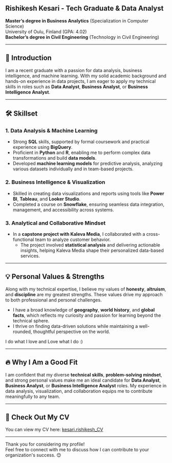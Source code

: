 ## Rishikesh Kesari - Tech Graduate & Data Analyst

**Master’s degree in Business Analytics** (Specialization in Computer Science)  
University of Oulu, Finland (GPA: 4.02)  
**Bachelor’s degree in Civil Engineering** (Technology in Civil Engineering)  

---

## 👋 Introduction

I am a recent graduate with a passion for data analysis, business intelligence, and machine learning. With my solid academic background and hands-on experience in data projects, I am eager to apply my technical skills in roles such as **Data Analyst**, **Business Analyst**, or **Business Intelligence Analyst**.

---

## 🛠️ Skillset

### **1. Data Analysis & Machine Learning**

- Strong **SQL** skills, supported by formal coursework and practical experience using **BigQuery**.
- Proficient in **Python** and **R**, enabling me to perform complex data transformations and build **data models**.
- Developed **machine learning models** for predictive analysis, analyzing various datasets individually and in team-based projects.

### **2. Business Intelligence & Visualization**

- Skilled in creating data visualizations and reports using tools like **Power BI**, **Tableau**, and **Looker Studio**.
- Completed a course on **Snowflake**, ensuring seamless data integration, management, and accessibility across systems.

### **3. Analytical and Collaborative Mindset**

- In a **capstone project with Kaleva Media**, I collaborated with a cross-functional team to analyze customer behavior.
  - The project involved **statistical analysis** and delivering actionable insights, helping Kaleva Media shape their personalized data-based services.

---

## 💡 Personal Values & Strengths

Along with my technical expertise, I believe my values of **honesty**, **altruism**, and **discipline** are my greatest strengths. These values drive my approach to both professional and personal challenges. 

- I have a broad knowledge of **geography**, **world history**, and **global facts**, which reflects my curiosity and passion for learning beyond the technical sphere.
- I thrive on finding data-driven solutions while maintaining a well-rounded, thoughtful perspective on the world.

I do what I love and Love what I do :)

---

## 🔥 Why I Am a Good Fit

I am confident that my diverse **technical skills**, **problem-solving mindset**, and strong personal values make me an ideal candidate for **Data Analyst**, **Business Analyst**, or **Business Intelligence Analyst** roles. My experience in data analysis, visualization, and collaboration equips me to contribute meaningfully to any team.

---

## 📄 Check Out My CV

You can view my CV here: [kesari.rishikesh_CV](https://github.com/rishi-analytics/rishi_CV/blob/main/kesari.rishikesh_CV.pdf)

---

Thank you for considering my profile!  
Feel free to connect with me to discuss how I can contribute to your organization's success. 😊
